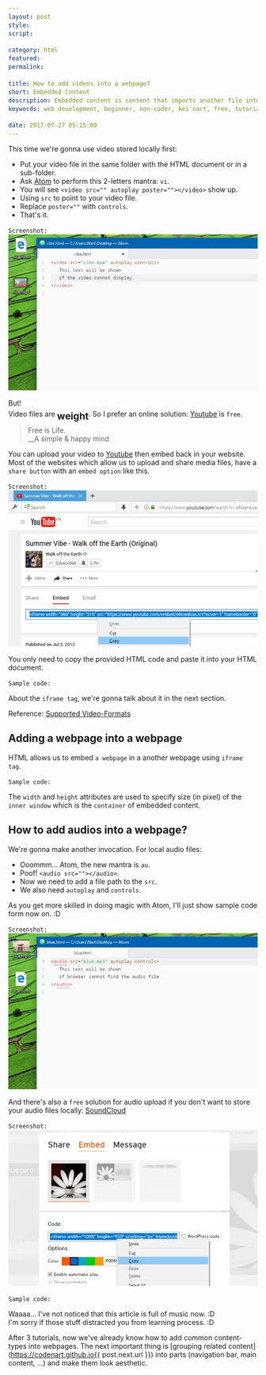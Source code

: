 ```yaml
---
layout: post
style:
script:

category: html
featured:
permalink:

title: How to add videos into a webpage?
short: Embedded Content
description: Embedded content is content that imports another file into the HTML document. <br>We have embedded an image into an HTML document. <br>Let's do it a few times again.
keywords: web development, beginner, non-coder, kei nart, free, tutorial, coding, programming, code nart, html, css, intro, beautiful, website

date: 2017-07-27 05:15:00
---
```


This time we're gonna use video stored locally first:

- Put your video file in the same folder with the HTML document or in a sub-folder.
- Ask [Atom](https://codenart.github.io/begin/#how-to-have-fun-doing-a-boring-task)
to perform this 2-letters mantra: `vi`.
- You will see `<video src="" autoplay poster=""></video>` show up.
- Using `src` to point to your video file.
- Replace `poster=""` with `controls`.
- That's it.

`Screenshot:`
![embed a video stored locally in webpage](/images/html-3/vibe.jpg)

But!  
Video files are <b style="position: relative; top: 6px; font-size: 1.2rem">weight</b>.
So I prefer an online solution:
[Youtube](https://www.youtube.com/watch?v=eNzenkoeJcY) is `free`.

> Free is Life.  
> \_\_A simple & happy mind

You can upload your video to [Youtube](https://www.youtube.com/watch?v=eNzenkoeJcY)
then embed back in your website. Most of the websites which allow us to upload
and share media files, have a `share button` with an `embed option` like this.

`Screenshot:`
![using video from Youtube](/images/html-3/youtube.jpg)

You only need to copy the provided HTML code and paste it into your HTML document.

`Sample code:`
<script src="https://gist.github.com/codenart/1f99616711e453377866fbadd7cb15a7.js"></script>

About the `iframe tag`, we're gonna talk about it in the next section.

Reference: [Supported Video-Formats](https://developer.mozilla.org/en-US/docs/Web/HTML/Supported_media_formats)

## Adding a webpage into a webpage

HTML allows us to embed `a webpage` in a another webpage using `iframe tag`.

`Sample code:`
<script src="https://gist.github.com/codenart/92dfea3c2e8e70ec6c739c399be96e62.js"></script>

The `width` and `height` attributes are used to specify size (in pixel) of the
`inner window` which is the `container` of embedded content.

## How to add audios into a webpage?

We're gonna make another invocation. For local audio files:

- Ooommm... Atom, the new mantra is `au`.
- Poof! `<audio src=""></audio>`.
- Now we need to add a file path to the `src`.
- We also need `autoplay` and `controls`.

As you get more skilled in doing magic with Atom, I'll just show sample code
form now on. :D

`Screenshot:`
![embed audio file stored locally in a webpage](/images/html-3/blue.jpg)

And there's also a `free` solution for audio upload if you don't want to store
your audio files locally:
[SoundCloud](https://soundcloud.com/azliel/dj-okawari-bluebird-story-ft)

`Screenshot:`
![using audio from soundcloud.com](/images/html-3/soundcloud.jpg)

`Sample code:`
<script src="https://gist.github.com/codenart/23e5f6b69214cb08bb8ba9f0701e4a46.js"></script>

Waaaa... I've not noticed that this article is full of music now. :D  
I'm sorry if those stuff distracted you from learning process. :D

After 3 tutorials, now we've already know how to add common content-types into
webpages. The next important thing is
[grouping related content](https://codenart.github.io{{ post.next.url }}) into
parts (navigation bar, main content, ...) and make them look aesthetic.
